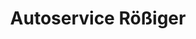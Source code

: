 ---
title: "Autoservice Rößiger"
url: /limbach-oberfrohna/autoservice-roessiger/
shop: Autowerkstatt
---
